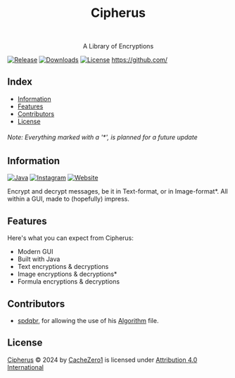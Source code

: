 <h1 align="center"> Cipherus </h1> <br>

<p align="center">
  A Library of Encryptions
</p>

[![Release](https://img.shields.io/github/release/CacheZero1/Cipherus.svg)]()
[![Downloads](https://img.shields.io/github/downloads/CacheZero1/Cipherus/total.svg)]()
[![License](https://img.shields.io/github/license/CacheZero1/Cipherus.svg)]() 
https://github.com/

## Index

- [Information](#information)
- [Features](#features)
- [Contributors](#contributors)
- [License](#license)

<h6> Note: Everything marked with a '*', is planned for a future update <h6>


## Information

[![Java](https://img.shields.io/badge/Java-ED8B00?style=for-the-badge&logo=openjdk&logoColor=white)](https://www.java.com/)
[![Instagram](https://img.shields.io/badge/Instagram-E4405F?style=for-the-badge&logo=instagram&logoColor=white)](https://www.instagram.com/cachezero1/)
[![Website](https://img.shields.io/badge/website-000000?style=for-the-badge&logo=About.me&logoColor=white)](https://nuvoprojects.eu.org)

Encrypt and decrypt messages, be it in Text-format, or in Image-format*. 
All within a GUI, made to (hopefully) impress.



## Features

Here's what you can expect from Cipherus:

* Modern GUI
* Built with Java
* Text encryptions & decryptions
* Image encryptions & decryptions*
* Formula encryptions & decryptions


## Contributors

* [spdqbr](https://github.com/spdqbr), for allowing the use of his [Algorithm]() file.


## License

[Cipherus](https://github.com/CacheZero1/Cipherus) © 2024 by [CacheZero1](https://github.com/CacheZero1) is licensed under [Attribution 4.0 International](http://creativecommons.org/licenses/by/4.0/?ref=chooser-v1)
